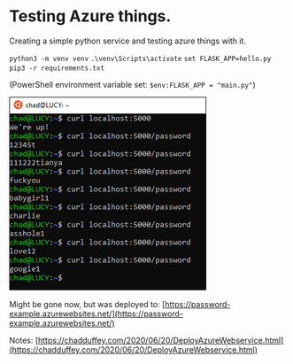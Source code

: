 # Testing Azure things.

Creating a simple python service and testing azure things with it. 

`python3 -m venv venv`
`.\venv\Scripts\activate`
`set FLASK_APP=hello.py`
`pip3 -r requirements.txt`

(PowerShell environment variable set: `$env:FLASK_APP = "main.py"`)

![passwordendpoint](passwordendpoint.PNG)

Might be gone now, but was deployed to: [https://password-example.azurewebsites.net/](https://password-example.azurewebsites.net/)

Notes: [https://chadduffey.com/2020/06/20/DeployAzureWebservice.html](https://chadduffey.com/2020/06/20/DeployAzureWebservice.html)
